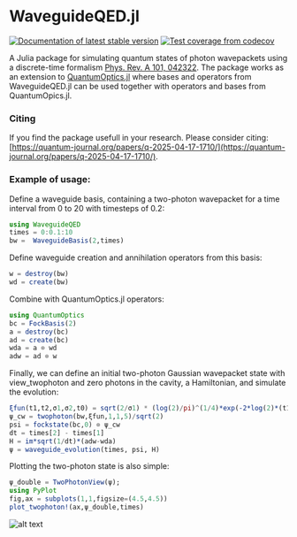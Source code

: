 # WaveguideQED.jl
<a href="https://qojulia.github.io/WaveguideQED.jl/dev/"><img src="https://img.shields.io/badge/docs-stable-blue.svg" alt="Documentation of latest stable version"></a> 
<a href="https://codecov.io/gh/qojulia/WaveguideQED.jl"><img src="https://img.shields.io/codecov/c/gh/qojulia/WaveguideQED.jl?label=codecov" alt="Test coverage from codecov"></a>


A Julia package for simulating quantum states of photon wavepackets using a discrete-time formalism [Phys. Rev. A 101, 042322](https://journals.aps.org/pra/abstract/10.1103/PhysRevA.101.042322). The package works as an extension to [QuantumOptics.jl](https://qojulia.org/) where bases and operators from WaveguideQED.jl can be used together with operators and bases from QuantumOpics.jl. 

### Citing
If you find the package usefull in your research. Please consider citing: [https://quantum-journal.org/papers/q-2025-04-17-1710/](https://quantum-journal.org/papers/q-2025-04-17-1710/).


### Example of usage:
Define a waveguide basis, containing a two-photon wavepacket for a time interval from 0 to 20 with timesteps of 0.2:


```julia
using WaveguideQED
times = 0:0.1:10
bw =  WaveguideBasis(2,times)
```
Define waveguide creation and annihilation operators from this basis:

```julia
w = destroy(bw)
wd = create(bw)
```

Combine with QuantumOptics.jl operators:

```julia
using QuantumOptics
bc = FockBasis(2)
a = destroy(bc)
ad = create(bc)
wda = a ⊗ wd
adw = ad ⊗ w
```

Finally, we can define an initial two-photon Gaussian wavepacket state with view_twophoton and zero photons in the cavity, a Hamiltonian, and simulate the evolution:


```julia
ξfun(t1,t2,σ1,σ2,t0) = sqrt(2/σ1) * (log(2)/pi)^(1/4)*exp(-2*log(2)*(t1-t0)^2/σ1^2)*sqrt(2/σ2)*(log(2)/pi)^(1/4)*exp(-2*log(2)*(t2-t0)^2/σ2^2)
ψ_cw = twophoton(bw,ξfun,1,1,5)/sqrt(2)
psi = fockstate(bc,0) ⊗ ψ_cw
dt = times[2] - times[1]
H = im*sqrt(1/dt)*(adw-wda)
ψ = waveguide_evolution(times, psi, H)
```

Plotting the two-photon state is also simple:


```julia
ψ_double = TwoPhotonView(ψ);
using PyPlot
fig,ax = subplots(1,1,figsize=(4.5,4.5))
plot_twophoton!(ax,ψ_double,times)
```

![alt text](./Examples/two_photon_contour.jpg?raw=true)

